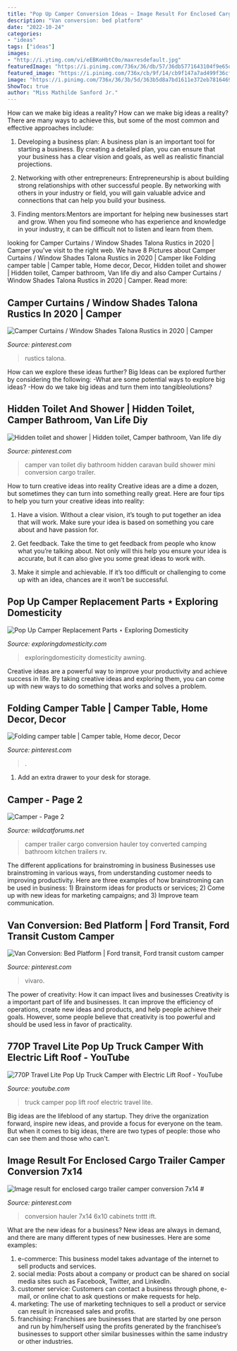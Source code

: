 ```yaml
---
title: "Pop Up Camper Conversion Ideas ~ Image Result For Enclosed Cargo Trailer Camper Conversion 7x14 #"
description: "Van conversion: bed platform"
date: "2022-10-24"
categories:
- "ideas"
tags: ["ideas"]
images:
- "http://i.ytimg.com/vi/eEBKoHbtC0o/maxresdefault.jpg"
featuredImage: "https://i.pinimg.com/736x/36/db/57/36db5771643104f9e65df09d4ea2973e.jpg"
featured_image: "https://i.pinimg.com/736x/cb/9f/14/cb9f147a7ad499f36cfecb7ab98f1290.jpg"
image: "https://i.pinimg.com/736x/36/3b/5d/363b5d8a7bd1611e372eb781646981ba.jpg"
ShowToc: true
author: "Miss Mathilde Sanford Jr."
---
```



How can we make big ideas a reality?
How can we make big ideas a reality? There are many ways to achieve this, but some of the most common and effective approaches include:
1. Developing a business plan: A business plan is an important tool for starting a business. By creating a detailed plan, you can ensure that your business has a clear vision and goals, as well as realistic financial projections.

2. Networking with other entrepreneurs: Entrepreneurship is about building strong relationships with other successful people. By networking with others in your industry or field, you will gain valuable advice and connections that can help you build your business.

3. Finding mentors:Mentors are important for helping new businesses start and grow. When you find someone who has experience and knowledge in your industry, it can be difficult not to listen and learn from them.


	

		
looking for Camper Curtains / Window Shades Talona Rustics in 2020 | Camper you've visit to the right web. We have 8 Pictures about Camper Curtains / Window Shades Talona Rustics in 2020 | Camper like Folding camper table | Camper table, Home decor, Decor, Hidden toilet and shower | Hidden toilet, Camper bathroom, Van life diy and also Camper Curtains / Window Shades Talona Rustics in 2020 | Camper. Read more:
		
    
## Camper Curtains / Window Shades Talona Rustics In 2020 | Camper

<img loading=lazy src="https://i.pinimg.com/736x/9a/4a/48/9a4a4893a746bc97faefd623b99b4ef7.jpg" onerror="this.onerror=null;this.src='https://tse1.mm.bing.net/th?id=OIP.XTG19lWYI9cQtB5uJD1lIwHaHa&amp;pid=15.1';" alt="Camper Curtains / Window Shades Talona Rustics in 2020 | Camper">

_Source: pinterest.com_

>rustics talona. 

	

How can we explore these ideas further?
Big Ideas can be explored further by considering the following: 
-What are some potential ways to explore big ideas? 
-How do we take big ideas and turn them into tangibleolutions?

    
## Hidden Toilet And Shower | Hidden Toilet, Camper Bathroom, Van Life Diy

<img loading=lazy src="https://i.pinimg.com/736x/36/db/57/36db5771643104f9e65df09d4ea2973e.jpg" onerror="this.onerror=null;this.src='https://tse3.mm.bing.net/th?id=OIP.gyvVUfBXZfMLwvpmJM0eyAHaLH&amp;pid=15.1';" alt="Hidden toilet and shower | Hidden toilet, Camper bathroom, Van life diy">

_Source: pinterest.com_

>camper van toilet diy bathroom hidden caravan build shower mini conversion cargo trailer. 

	

How to turn creative ideas into reality
Creative ideas are a dime a dozen, but sometimes they can turn into something really great. Here are four tips to help you turn your creative ideas into reality:
1. Have a vision. Without a clear vision, it’s tough to put together an idea that will work. Make sure your idea is based on something you care about and have passion for.

2. Get feedback. Take the time to get feedback from people who know what you’re talking about. Not only will this help you ensure your idea is accurate, but it can also give you some great ideas to work with.

3. Make it simple and achievable. If it’s too difficult or challenging to come up with an idea, chances are it won’t be successful.

    
## Pop Up Camper Replacement Parts ⋆ Exploring Domesticity

<img loading=lazy src="https://exploringdomesticity.com/wp-content/uploads/2017/08/where-to-find-pop-up-camper-replacement-parts-768x1130.jpg" onerror="this.onerror=null;this.src='https://tse3.mm.bing.net/th?id=OIP.IQctDAMCJ8w7gSMY9D8SNwHaK5&amp;pid=15.1';" alt="Pop Up Camper Replacement Parts ⋆ Exploring Domesticity">

_Source: exploringdomesticity.com_

>exploringdomesticity domesticity awning. 

	

Creative ideas are a powerful way to improve your productivity and achieve success in life. By taking creative ideas and exploring them, you can come up with new ways to do something that works and solves a problem.

    
## Folding Camper Table | Camper Table, Home Decor, Decor

<img loading=lazy src="https://i.pinimg.com/736x/36/3b/5d/363b5d8a7bd1611e372eb781646981ba.jpg" onerror="this.onerror=null;this.src='https://tse4.mm.bing.net/th?id=OIP.J0_pJYx2hM0x-QpKsPBSPwHaJ3&amp;pid=15.1';" alt="Folding camper table | Camper table, Home decor, Decor">

_Source: pinterest.com_

>. 

	

1. Add an extra drawer to your desk for storage.

    
## Camper - Page 2

<img loading=lazy src="http://www.wildcatforums.net/forum/attachments/off-topic-discussion/3070d1336431460-camper-c293aac3.jpg" onerror="this.onerror=null;this.src='https://tse3.mm.bing.net/th?id=OIP.9Ic1EV6ksBAHdSXl7K8p-gHaE8&amp;pid=15.1';" alt="Camper - Page 2">

_Source: wildcatforums.net_

>camper trailer cargo conversion hauler toy converted camping bathroom kitchen trailers rv. 

	

The different applications for brainstroming in business
Businesses use brainstroming in various ways, from understanding customer needs to improving productivity. Here are three examples of how brainstroming can be used in business: 1) Brainstorm ideas for products or services; 2) Come up with new ideas for marketing campaigns; and 3) Improve team communication.

    
## Van Conversion: Bed Platform | Ford Transit, Ford Transit Custom Camper

<img loading=lazy src="https://i.pinimg.com/736x/04/eb/b7/04ebb7070d6272eb1c36b6aa99f1f978.jpg" onerror="this.onerror=null;this.src='https://tse4.mm.bing.net/th?id=OIP.4cGqmb5STZJQKyYbFX0FXgHaGW&amp;pid=15.1';" alt="Van Conversion: Bed Platform | Ford transit, Ford transit custom camper">

_Source: pinterest.com_

>vivaro. 

	

The power of creativity: How it can impact lives and businesses
Creativity is a important part of life and businesses. It can improve the efficiency of operations, create new ideas and products, and help people achieve their goals. However, some people believe that creativity is too powerful and should be used less in favor of practicality.

    
## 770P Travel Lite Pop Up Truck Camper With Electric Lift Roof - YouTube

<img loading=lazy src="http://i.ytimg.com/vi/eEBKoHbtC0o/maxresdefault.jpg" onerror="this.onerror=null;this.src='https://tse1.mm.bing.net/th?id=OIP.u1VBbgYL6-ulZdDzngD4pAHaEK&amp;pid=15.1';" alt="770P Travel Lite Pop Up Truck Camper with Electric Lift Roof - YouTube">

_Source: youtube.com_

>truck camper pop lift roof electric travel lite. 

	

Big ideas are the lifeblood of any startup. They drive the organization forward, inspire new ideas, and provide a focus for everyone on the team. But when it comes to big ideas, there are two types of people: those who can see them and those who can't. 

    
## Image Result For Enclosed Cargo Trailer Camper Conversion 7x14 #

<img loading=lazy src="https://i.pinimg.com/736x/cb/9f/14/cb9f147a7ad499f36cfecb7ab98f1290.jpg" onerror="this.onerror=null;this.src='https://tse1.mm.bing.net/th?id=OIP.0kncmX3BQhwnULIYEvu1sgHaFj&amp;pid=15.1';" alt="Image result for enclosed cargo trailer camper conversion 7x14 #">

_Source: pinterest.com_

>conversion hauler 7x14 6x10 cabinets tnttt ift. 

	

What are the new ideas for a business?
New ideas are always in demand, and there are many different types of new businesses. Here are some examples: 
1. e-commerce: This business model takes advantage of the internet to sell products and services. 
2. social media: Posts about a company or product can be shared on social media sites such as Facebook, Twitter, and LinkedIn. 
3. customer service: Customers can contact a business through phone, e-mail, or online chat to ask questions or make requests for help. 
4. marketing: The use of marketing techniques to sell a product or service can result in increased sales and profits. 
5. franchising: Franchises are businesses that are started by one person and run by him/herself using the profits generated by the franchisee’s businesses to support other similar businesses within the same industry or other industries.

